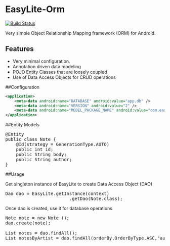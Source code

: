 # EasyLite-Orm
[![Build Status](https://travis-ci.org/mdennis10/EasyLite-Orm.svg?branch=master)](https://travis-ci.org/mdennis10/EasyLite-Orm)

Very simple Object Relationship Mapping framework (ORM) for Android. 

## Features

- Very minimal configuration.
- Annotation driven data modeling 
- POJO Entity Classes that are loosely coupled
- Use of Data Access Objects for CRUD operations 

##Configuration

```xml
<application>
    <meta-data android:name="DATABASE" android:value="app.db" />
    <meta-data android:name="VERSION" android:value="2" />
    <meta-data android:name="MODEL_PACKAGE_NAME" android:value="com.easylite.model" />
</application>
```

##Entity Models

<pre>
@Entity
public class Note {
	@Id(strategy = GenerationType.AUTO)
	public int id;
	public String body;
	public String author;
}
</pre>

##Usage

Get singleton instance of EasyLite to create Data Access Object (DAO)
<pre>
Dao<Integer, Note> dao = EasyLite.getInstance(context)
                        .getDao(Note.class);
</pre>

Once dao is created, use it for database operations
<pre>
Note note = new Note ();
dao.create(note);

List<Note> notes = dao.findAll();
List<Note> notesByArtist = dao.findAll(orderBy,OrderByType.ASC,"author=?",note.author);
</pre>

